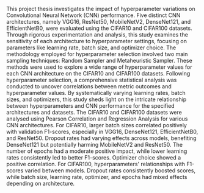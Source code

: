 This project thesis investigates the impact of hyperparameter variations on Convolutional Neural Network (CNN) performance. Five distinct CNN architectures, namely VGG16, ResNet50, MobileNetV2, DenseNet121, and EfficientNetB0, were evaluated using the CIFAR10 and CIFAR100 datasets. Through rigorous experimentation and analysis, this study examines the sensitivity of each architecture to hyperparameter settings, focusing on parameters like learning rate, batch size, and optimizer choice.
The methodology employed for hyperparameter selection involved two main sampling techniques: Random Sampler and Metaheuristic Sampler. These methods were used to explore a wide range of hyperparameter values for each CNN architecture on the CIFAR10 and CIFAR100 datasets. Following hyperparameter selection, a comprehensive statistical analysis was conducted to uncover correlations between metric outcomes and hyperparameter values. By systematically varying learning rates, batch sizes, and optimizers, this study sheds light on the intricate relationship between hyperparameters and CNN performance for the specified architectures and datasets.
The CIFAR10 and CIFAR100 datasets were analysed using Pearson Correlation and Regression Analysis for various CNN architectures. For CIFAR10, larger batch sizes correlated positively with validation F1-scores, especially in VGG16, DenseNet121, EfficientNetB0, and ResNet50. Dropout rates had varying effects across models, benefiting DenseNet121 but potentially harming MobileNetV2 and ResNet50. The number of epochs had a moderate positive impact, while lower learning rates consistently led to better F1-scores. Optimizer choice showed a positive correlation. For CIFAR100, hyperparameters' relationships with F1-scores varied between models. Dropout rates consistently boosted scores, while batch size, learning rate, optimizer, and epochs had mixed effects depending on architecture.
